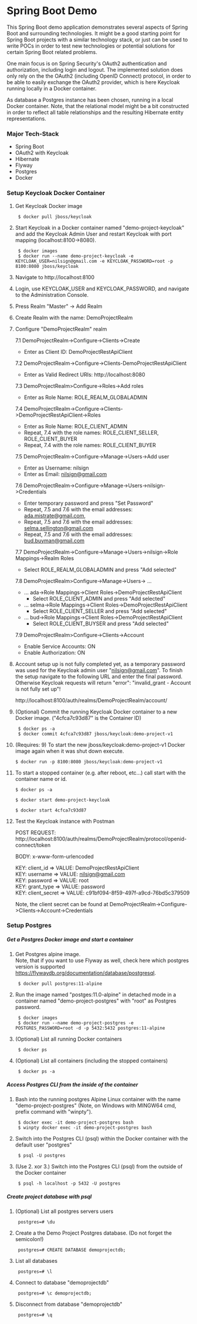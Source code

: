 # Spring Boot Demo
This Spring Boot demo application demonstrates several aspects of Spring Boot and surrounding
technologies. It might be a good starting point for Spring Boot projects with a similar technology
stack, or just can be used to write POCs in order to test new technologies or potential solutions
for certain Spring Boot related problems.

One main focus is on Spring Security's OAuth2 authentication and authorization, including login and
logout. The implemented solution does only rely on the the OAuth2 (including OpenID Connect)
protocol, in order to be able to easily exchange the OAuth2 provider, which is here Keycloak running
locally in a Docker container.

As database a Postgres instance has been chosen, running in a local Docker container. Note,
that the relational model might be a bit constructed in order to reflect all table relationships
and the resulting Hibernate entity representations.

### Major Tech-Stack
- Spring Boot
- OAuth2 with Keycloak
- Hibernate
- Flyway
- Postgres
- Docker

### Setup Keycloak Docker Container

1. Get Keycloak Docker image

        $ docker pull jboss/keycloak

2. Start Keycloak in a Docker container named "demo-project-keycloak" and add the Keycloak Admin
User and restart Keycloak with port mapping (localhost:8100->8080).

        $ docker images
        $ docker run --name demo-project-keycloak -e KEYCLOAK_USER=nilsign@gmail.com -e KEYCLOAK_PASSWORD=root -p 8100:8080 jboss/keycloak

3. Navigate to http://localhost:8100
4. Login, use KEYCLOAK_USER and KEYCLOAK_PASSWORD, and navigate to the Administration Console.
5. Press Realm "Master" -> Add Realm
6. Create Realm with the name: DemoProjectRealm
7. Configure "DemoProjectRealm" realm

   7.1 DemoProjectRealm->Configure->Clients->Create
   - Enter as Client ID: DemoProjectRestApiClient

    7.2 DemoProjectRealm->Configure->Clients-DemoProjectRestApiClient
    - Enter as Valid Redirect URIs: http://localhost:8080

    7.3 DemoProjectRealm>Configure->Roles->Add roles
    - Enter as Role Name: ROLE_REALM_GLOBALADMIN

    7.4 DemoProjectRealm->Configure->Clients->DemoProjectRestApiClient->Roles
    - Enter as Role Name: ROLE_CLIENT_ADMIN
    - Repeat, 7.4 with the role names: ROLE_CLIENT_SELLER, ROLE_CLIENT_BUYER
    - Repeat, 7.4 with the role names: ROLE_CLIENT_BUYER

    7.5 DemoProjectRealm->Configure->Manage->Users->Add user
    - Enter as Username: nilsign
    - Enter as Email: nilsign@gmail.com

    7.6 DemoProjectRealm->Configure->Manage->Users->nilsign->Credentials

    - Enter temporary password and press "Set Password"
    - Repeat, 7.5 and 7.6 with the email addresses: ada.mistrate@gmail.com,
    - Repeat, 7.5 and 7.6 with the email addresses: selma.sellington@gmail.com
    - Repeat, 7.5 and 7.6 with the email addresses: bud.buyman@gmail.com

    7.7 DemoProjectRealm->Configure->Manage->Users->nilsign->Role Mappings->Realm Roles
    - Select ROLE_REALM_GLOBALADMIN and press "Add selected"

    7.8 DemoProjectRealm>Configure->Manage->Users-> ...
    - ... ada->Role Mappings->Client Roles->DemoProjectRestApiClient
        - Select ROLE_CLIENT_ADMIN and press "Add selected"
    - ... selma->Role Mappings->Client Roles->DemoProjectRestApiClient
        - Select ROLE_CLIENT_SELLER and press "Add selected"
    - ... bud->Role Mappings->Client Roles->DemoProjectRestApiClient
        - Select ROLE_CLIENT_BUYSER and press "Add selected"

    7.9 DemoProjectRealm>Configure->Clients->Account
    - Enable Service Accounts: ON
    - Enable Authorization: ON

8. Account setup up is not fully completed yet, as a temporary password was used for the Keycloak
admin user "nilsign@gmail.com". To finish the setup navigate to the following URL and enter the
final password. Otherwise Keycloak requests will return "error": "invalid_grant - Account is not
fully set up"!

    http://localhost:8100/auth/realms/DemoProjectRealm/account/

9. (Optional) Commit the running Keycloak Docker container to a new Docker image. ("4cfca7c93d87" is
the Container ID)

        $ docker ps -a
        $ docker commit 4cfca7c93d87 jboss/keycloak:demo-project-v1

10. (Requires: 9) To start the new jboss/keycloak:demo-project-v1 Docker image again when it was
shut down execute.

        $ docker run -p 8100:8080 jboss/keycloak:demo-project-v1

11. To start a stopped container (e.g. after reboot, etc...) call start with the container name or
id.

        $ docker ps -a

        $ docker start demo-project-keycloak

        $ docker start 4cfca7c93d87

12. Test the Keycloak instance with Postman

    POST REQUEST: http://localhost:8100/auth/realms/DemoProjectRealm/protocol/openid-connect/token

    BODY: x-www-form-urlencoded

    KEY: client_id => VALUE: DemoProjectRestApiClient<br>
    KEY: username => VALUE: nilsign@gmail.com<br>
    KEY: password => VALUE: root<br>
    KEY: grant_type => VALUE: password<br>
    KEY: client_secret => VALUE: c91bf094-8f59-497f-a9cd-76bd5c379509  <br>

    Note, the client secret can be found at
    DemoProjectRealm->Configure->Clients->Account->Credentials

### Setup Postgres

##### Get a Postgres Docker image and start a container

1. Get Postgres alpine image.<br>
    Note, that if you want to use Flyway as well, check here which postgres version is supported
    https://flywaydb.org/documentation/database/postgresql.

        $ docker pull postgres:11-alpine

2. Run the image named "postges:11.0-alpine" in detached mode in a container named
"demo-project-postgres" with "root" as Postgres password.

        $ docker images
        $ docker run --name demo-project-postgres -e POSTGRES_PASSWORD=root -d -p 5432:5432 postgres:11-alpine

3. (Optional) List all running Docker containers

        $ docker ps

4. (Optional) List all containers (including the stopped containers)

        $ docker ps -a  


##### Access Postgres CLI from the inside of the container

1. Bash into the running postgres Alpine Linux container with the name "demo-project-postgres"
(Note, on Windows with MINGW64 cmd, prefix command with "winpty").

        $ docker exec -it demo-project-postgres bash
        $ winpty docker exec -it demo-project-postgres bash

2. Switch into the Postgres CLI (psql) within the Docker container with the default user "postgres"

        $ psql -U postgres

3. (Use 2. xor 3.) Switch into the Postgres CLI (psql) from the outside of the Docker container

        $ psql -h localhost -p 5432 -U postgres

##### Create project database with psql

1. (Optional) List all postgres servers users

        postgres=# \du

2. Create a the Demo Project Postgres database. (Do not forget the semicolon!)

        postgres=# CREATE DATABASE demoprojectdb;

3. List all databases

        postgres=# \l

4. Connect to database "demoprojectdb"

        postgres=# \c demoprojectdb;

5. Disconnect from database "demoprojectdb"

        postgres=# \q
